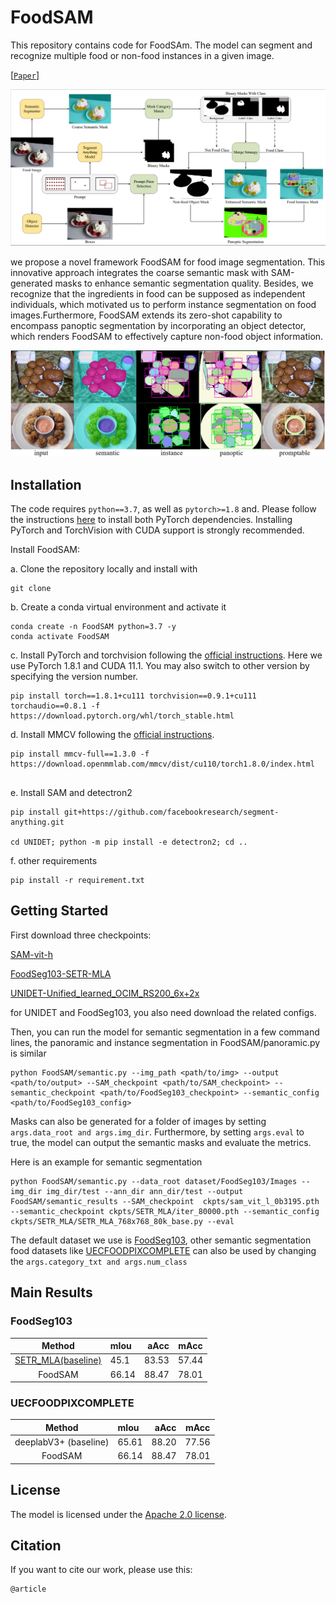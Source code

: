 # FoodSAM


This repository contains code for FoodSAm. The model can segment and recognize multiple food or non-food instances in a given image.

[[`Paper`]()] 

![FoodSAM architecture](assets/model.jpg)

we propose a novel framework FoodSAM for food image segmentation.
This innovative approach integrates the coarse semantic mask with SAM-generated masks to enhance semantic segmentation quality.
Besides, we recognize that the ingredients in food can be supposed as independent individuals, which motivated us to perform instance segmentation on food images.Furthermore, FoodSAM extends its zero-shot capability to encompass panoptic segmentation by incorporating an object detector, which renders FoodSAM to effectively capture non-food object information.

  <img src="assets/foodsam.jpg" />

## Installation

The code requires `python==3.7`, as well as `pytorch>=1.8` and. Please follow the instructions [here](https://pytorch.org/get-started/locally/) to install both PyTorch dependencies. Installing PyTorch and TorchVision with CUDA support is strongly recommended.

Install FoodSAM:

a. Clone the repository locally and install with

```
git clone 
```
b. Create a conda virtual environment and activate it
```
conda create -n FoodSAM python=3.7 -y
conda activate FoodSAM
```
c. Install PyTorch and torchvision following the [official instructions](https://pytorch.org/). Here we use PyTorch 1.8.1 and CUDA 11.1. You may also switch to other version by specifying the version number.
```
pip install torch==1.8.1+cu111 torchvision==0.9.1+cu111 torchaudio==0.8.1 -f https://download.pytorch.org/whl/torch_stable.html

```
d. Install MMCV following the [official instructions](https://mmcv.readthedocs.io/en/latest/#installation). 
```
pip install mmcv-full==1.3.0 -f https://download.openmmlab.com/mmcv/dist/cu110/torch1.8.0/index.html


```
e. Install SAM and detectron2
```
pip install git+https://github.com/facebookresearch/segment-anything.git

cd UNIDET; python -m pip install -e detectron2; cd ..
```
f. other requirements
```
pip install -r requirement.txt
```
## <a name="GettingStarted"></a>Getting Started

First download three checkpoints:

[SAM-vit-h](https://github.com/facebookresearch/segment-anything)

[FoodSeg103-SETR-MLA](https://github.com/LARC-CMU-SMU/FoodSeg103-Benchmark-v1)

[UNIDET-Unified_learned_OCIM_RS200_6x+2x](https://github.com/xingyizhou/UniDet/tree/master)

for UNIDET and FoodSeg103, you also need download the related configs.

Then,  you can run the model for semantic segmentation in a few command lines, the panoramic and instance segmentation in FoodSAM/panoramic.py is similar
```
python FoodSAM/semantic.py --img_path <path/to/img> --output <path/to/output> --SAM_checkpoint <path/to/SAM_checkpoint> --semantic_checkpoint <path/to/FoodSeg103_checkpoint> --semantic_config <path/to/FoodSeg103_config>

```
Masks can also be generated for a folder of images by setting `args.data_root and args.img_dir`. Furthermore, by setting `args.eval` to true, the model can output the semantic masks and evaluate the metrics. 

Here is an example for semantic segmentation
```
python FoodSAM/semantic.py --data_root dataset/FoodSeg103/Images --img_dir img_dir/test --ann_dir ann_dir/test --output FoodSAM/semantic_results --SAM_checkpoint  ckpts/sam_vit_l_0b3195.pth --semantic_checkpoint ckpts/SETR_MLA/iter_80000.pth --semantic_config ckpts/SETR_MLA/SETR_MLA_768x768_80k_base.py --eval 

```
The default dataset we use is [FoodSeg103](https://github.com/LARC-CMU-SMU/FoodSeg103-Benchmark-v1), other semantic segmentation food datasets like [UECFOODPIXCOMPLETE](https://mm.cs.uec.ac.jp/uecfoodpix/) can also be used by changing the `args.category_txt and args.num_class`

## Main Results

### FoodSeg103
| Method | mIou | aAcc | mAcc 
| :-: | :- | -: | :-: |  
|[SETR_MLA(baseline)](https://github.com/LARC-CMU-SMU/FoodSeg103-Benchmark-v1) | 45.1 | 83.53 | 57.44
FoodSAM | 66.14 | 88.47 |  78.01

### UECFOODPIXCOMPLETE


| Method | mIou | aAcc | mAcc 
| :-: | :- | -: | :-: |  
|deeplabV3+ (baseline)| 65.61 |88.20| 77.56
FoodSAM | 66.14 |88.47 |78.01

## License

The model is licensed under the [Apache 2.0 license](LICENSE).

## Citation
If you want to cite our work, please use this:

```
@article

```
